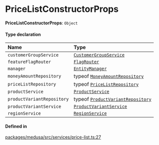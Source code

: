 # PriceListConstructorProps

 **PriceListConstructorProps**: `Object`

#### Type declaration

| Name | Type |
| :------ | :------ |
| `customerGroupService` | [`CustomerGroupService`](../classes/CustomerGroupService.md) |
| `featureFlagRouter` | [`FlagRouter`](../classes/FlagRouter.md) |
| `manager` | [`EntityManager`](../classes/EntityManager.md) |
| `moneyAmountRepository` | typeof [`MoneyAmountRepository`](../index.md#moneyamountrepository) |
| `priceListRepository` | typeof [`PriceListRepository`](../index.md#pricelistrepository) |
| `productService` | [`ProductService`](../classes/ProductService.md) |
| `productVariantRepository` | typeof [`ProductVariantRepository`](../index.md#productvariantrepository) |
| `productVariantService` | [`ProductVariantService`](../classes/ProductVariantService.md) |
| `regionService` | [`RegionService`](../classes/RegionService.md) |

#### Defined in

[packages/medusa/src/services/price-list.ts:27](https://github.com/medusajs/medusa/blob/3d9f5ae63/packages/medusa/src/services/price-list.ts#L27)
